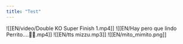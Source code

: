 ```yaml
---
title: "Test"
---
```

![[EN/video/Double KO Super Finish 1.mp4]]
![[EN/Hay pero que lindo Perrito....🐕‍🦺.mp4]]
![[EN/tts mizzu.mp3]]
![[EN/mito_mimito.png]]
